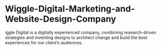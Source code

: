 # Wiggle-Digital-Marketing-and-Website-Design-Company
iggle Digital is a digitally experienced company, combining research-driven strategies and inventing designs to architect change and build the best experiences for our client’s audiences.
